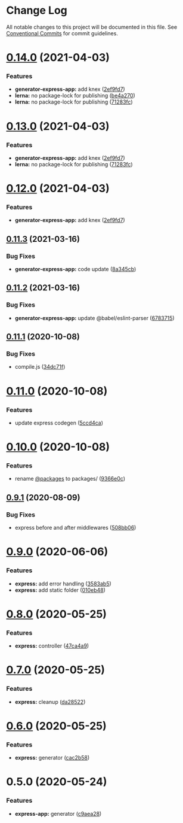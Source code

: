 # Change Log

All notable changes to this project will be documented in this file.
See [Conventional Commits](https://conventionalcommits.org) for commit guidelines.

# [0.14.0](https://github.com/dcai/common-packages/compare/@friendlyrobot/generator-express-app@0.11.3...@friendlyrobot/generator-express-app@0.14.0) (2021-04-03)


### Features

* **generator-express-app:** add knex ([2ef9fd7](https://github.com/dcai/common-packages/commit/2ef9fd75c2c3de76bf662d30357fe80e35a49ea7))
* **lerna:** no package-lock for publishing ([be4a270](https://github.com/dcai/common-packages/commit/be4a2708a9d8e69a598c0cb52125628dcf4f4ca2))
* **lerna:** no package-lock for publishing ([71283fc](https://github.com/dcai/common-packages/commit/71283fcf4caa8028ee94aaf95f1fb1ce7259dfd3))





# [0.13.0](https://github.com/dcai/common-packages/compare/@friendlyrobot/generator-express-app@0.11.3...@friendlyrobot/generator-express-app@0.13.0) (2021-04-03)


### Features

* **generator-express-app:** add knex ([2ef9fd7](https://github.com/dcai/common-packages/commit/2ef9fd75c2c3de76bf662d30357fe80e35a49ea7))
* **lerna:** no package-lock for publishing ([71283fc](https://github.com/dcai/common-packages/commit/71283fcf4caa8028ee94aaf95f1fb1ce7259dfd3))





# [0.12.0](https://github.com/dcai/common-packages/compare/@friendlyrobot/generator-express-app@0.11.3...@friendlyrobot/generator-express-app@0.12.0) (2021-04-03)


### Features

* **generator-express-app:** add knex ([2ef9fd7](https://github.com/dcai/common-packages/commit/2ef9fd75c2c3de76bf662d30357fe80e35a49ea7))





## [0.11.3](https://github.com/dcai/common-packages/compare/@friendlyrobot/generator-express-app@0.11.2...@friendlyrobot/generator-express-app@0.11.3) (2021-03-16)


### Bug Fixes

* **generator-express-app:** code update ([8a345cb](https://github.com/dcai/common-packages/commit/8a345cb80d496051f90c436960d28bf564e3c493))





## [0.11.2](https://github.com/dcai/common-packages/compare/@friendlyrobot/generator-express-app@0.11.1...@friendlyrobot/generator-express-app@0.11.2) (2021-03-16)


### Bug Fixes

* **generator-express-app:** update @babel/eslint-parser ([6783715](https://github.com/dcai/common-packages/commit/6783715f6d791b2ec8e216d9fdf073fca64557d3))





## [0.11.1](https://github.com/dcai/common-packages/compare/@friendlyrobot/generator-express-app@0.11.0...@friendlyrobot/generator-express-app@0.11.1) (2020-10-08)


### Bug Fixes

* compile.js ([34dc71f](https://github.com/dcai/common-packages/commit/34dc71f45d1c26c13ffbdb3b4f1278dd1846131b))





# [0.11.0](https://github.com/dcai/common-packages/compare/@friendlyrobot/generator-express-app@0.10.0...@friendlyrobot/generator-express-app@0.11.0) (2020-10-08)


### Features

* update express codegen ([5ccd4ca](https://github.com/dcai/common-packages/commit/5ccd4caffbb1ddf19b85dcd983be6c68cf4e7f37))





# [0.10.0](https://github.com/dcai/common-packages/compare/@friendlyrobot/generator-express-app@0.9.1...@friendlyrobot/generator-express-app@0.10.0) (2020-10-08)


### Features

* rename [@packages](https://github.com/packages) to packages/ ([9366e0c](https://github.com/dcai/common-packages/commit/9366e0c2274b320eca03609296f260c84eefc76f))





## [0.9.1](https://github.com/dcai/common-packages/compare/@friendlyrobot/generator-express-app@0.9.0...@friendlyrobot/generator-express-app@0.9.1) (2020-08-09)


### Bug Fixes

* express before and after middlewares ([508bb06](https://github.com/dcai/common-packages/commit/508bb0676dd775652ebe4f548d9eb41ee52f0dad))





# [0.9.0](https://github.com/dcai/common-packages/compare/@friendlyrobot/generator-express-app@0.8.0...@friendlyrobot/generator-express-app@0.9.0) (2020-06-06)


### Features

* **express:** add error handling ([3583ab5](https://github.com/dcai/common-packages/commit/3583ab53b03b53c3bbefa7456978f22df3cf008a))
* **express:** add static folder ([010eb48](https://github.com/dcai/common-packages/commit/010eb48f0a053889393f1cd6ef97c673c466b211))





# [0.8.0](https://github.com/dcai/common-packages/compare/@friendlyrobot/generator-express-app@0.7.0...@friendlyrobot/generator-express-app@0.8.0) (2020-05-25)


### Features

* **express:** controller ([47ca4a9](https://github.com/dcai/common-packages/commit/47ca4a90f7aeec8d6ed1924190ff721945774412))





# [0.7.0](https://github.com/dcai/common-packages/compare/@friendlyrobot/generator-express-app@0.6.0...@friendlyrobot/generator-express-app@0.7.0) (2020-05-25)


### Features

* **express:** cleanup ([da28522](https://github.com/dcai/common-packages/commit/da285222c989ddedef9b2ced87fa20caf4bfa156))





# [0.6.0](https://github.com/dcai/common-packages/compare/@friendlyrobot/generator-express-app@0.5.0...@friendlyrobot/generator-express-app@0.6.0) (2020-05-25)


### Features

* **express:** generator ([cac2b58](https://github.com/dcai/common-packages/commit/cac2b58b78bfb6c8250125ae0ba23c54ffdc5031))





# 0.5.0 (2020-05-24)


### Features

* **express-app:** generator ([c9aea28](https://github.com/dcai/common-packages/commit/c9aea28))
